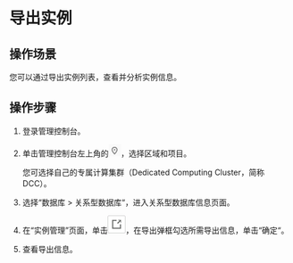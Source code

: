 # 导出实例<a name="TOPIC_0142028620"></a>

## 操作场景<a name="section17375927183"></a>

您可以通过导出实例列表，查看并分析实例信息。

## 操作步骤<a name="section97692161513"></a>

1.  登录管理控制台。
2.  单击管理控制台左上角的![](figures/region.png)，选择区域和项目。

    您可选择自己的专属计算集群（Dedicated Computing Cluster，简称DCC）。

3.  选择“数据库  \>  关系型数据库“，进入关系型数据库信息页面。
4.  在“实例管理”页面，单击![](figures/outport.png)，在导出弹框勾选所需导出信息，单击“确定“。
5.  查看导出信息。

